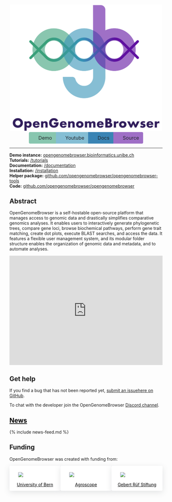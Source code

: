 <link rel="shortcut icon" type="image/svg+xml" href="/favicon.svg">

<style>
.center-content {
    text-align: center;
}

.ogb-logo {
    border: unset;
    box-shadow: unset;
    width: 500px;
}

#ogb-btns > .ogb-btn {
    padding-left: 30px;
    background-repeat: no-repeat;
    background-position: top 50% left 10px;
    background-size: 16px;
    font-family: -apple-system, BlinkMacSystemFont, "Segoe UI", Roboto, "Helvetica Neue", Arial, "Noto Sans", sans-serif, "Apple Color Emoji", "Segoe UI Emoji", "Segoe UI Symbol", "Noto Color Emoji";
    font-size: 1rem;
    font-weight: 400;
    line-height: 1.5;
    color: #212529;
    text-align: left;

}

#ogb-btn-demo {
    background-image: url('/media/demo.svg');
    background-color: #88c6af;
}

#ogb-btn-youtube {
    background-image: url('/media/youtube.svg');
    background-color: #85bed4;
}

#ogb-btn-docs {
    background-image: url('/media/docs.svg');
    background-color: #3a84b4;
}

#ogb-btn-source {
    background-image: url('/media/source.svg');
    background-color: #9f6fc6;
}

.ogb-btn:hover {
    filter: brightness(0.8);
}

.ogb-btn {
    color: #212529;
    text-decoration: none !important;
    display: inline-block;
    font-weight: 400;
    text-align: center;
    -webkit-user-select: none;
    -moz-user-select: none;
    -ms-user-select: none;
    user-select: none;
    border: 1px solid transparent;
    padding: .375rem .75rem;
    font-size: 1rem;
    line-height: 1.5;
    border-radius: .25rem;
    transition: color .15s ease-in-out, background-color .15s ease-in-out, border-color .15s ease-in-out, filter .15s ease-in-out;
}

#ogb-btns {
    position: relative;
    display: -ms-inline-flexbox;
    display: inline-flex;
    vertical-align: middle;
}

.ogb-btn:not(:disabled):not(.disabled) {
    cursor: pointer;
}

#ogb-btns > #ogb-btns:not(:last-child) > .ogb-btn, #ogb-btns > .ogb-btn:not(:last-child) {
    border-top-right-radius: 0;
    border-bottom-right-radius: 0;
}

#ogb-btns > #ogb-btns:not(:first-child) > .ogb-btn, #ogb-btns > .ogb-btn:not(:first-child) {
    border-top-left-radius: 0;
    border-bottom-left-radius: 0;
}
</style>

<div class="center-content">
<img class="ogb-logo" src="https://raw.githubusercontent.com/opengenomebrowser/opengenomebrowser/master/website/static/global/customicons/ogb-full.svg">

<div id="ogb-btns" aria-label="OpenGenomeBrowser links panel">
    <a id="ogb-btn-demo" type="button" class="ogb-btn" href="https://opengenomebrowser.bioinformatics.unibe.ch/"
    >Demo</a>
    <a id="ogb-btn-youtube" type="button" class="ogb-btn" href="https://www.youtube.com/watch?v=rkWREfcwPKQ"
    >Youtube</a>
    <a id="ogb-btn-docs" type="button" class="ogb-btn" href="https://opengenomebrowser.github.io/"
    >Docs</a>
    <a id="ogb-btn-source" type="button" class="ogb-btn" href="https://github.com/opengenomebrowser/opengenomebrowser"
    >Source</a>
</div>
</div>

<hr>

**Demo instance:**
[opengenomebrowser.bioinformatics.unibe.ch](https://opengenomebrowser.bioinformatics.unibe.ch/) <br>
**Tutorials:**
[/tutorials](/tutorials/index.md) <br>
**Documentation:**
[/documentation](/documentation/index.md) <br>
**Installation:**
[/installation](/installation.md) <br>
**Helper package:**
[github.com/opengenomebrowser/opengenomebrowser-tools](https://github.com/opengenomebrowser/opengenomebrowser-tools) <br>
**Code:**
[github.com/opengenomebrowser/opengenomebrowser](https://github.com/opengenomebrowser/opengenomebrowser) <br>


## Abstract

OpenGenomeBrowser is a self-hostable open-source platform that manages access to genomic data and drastically simplifies
comparative genomics analyses. It enables users to interactively generate phylogenetic trees, compare gene loci, browse
biochemical pathways, perform gene trait matching, create dot plots, execute BLAST searches, and access the data. It
features a flexible user management system, and its modular folder structure enables the organization of genomic data
and metadata, and to automate analyses.

<iframe src="https://www.youtube.com/embed/rkWREfcwPKQ" allow="encrypted-media" allowfullscreen frameborder="0" scrolling="no" style="overflow:hidden;height:360px;width:100%" height="360" width="100%"></iframe>


## Get help

If you find a bug that has not been reported
yet, [submit an issuehere on GitHub](https://github.com/opengenomebrowser/opengenomebrowser/issues).

To chat with the developer join the OpenGenomeBrowser [Discord channel](https://discord.gg/mDm4fqf).


## [News](news.md)

<style>
h2 a {
   color: black;
}
</style>

{% include news-feed.md %}


## Funding

OpenGenomeBrowser was created with funding from:

<style>
.card { border:none; background-color: white; border-radius: 4px; box-shadow: 0 5px 20px rgba(71,80,89,.15); }
.flex-center { display: flex; justify-content: space-between; }
.mini-img{ width: 110px; margin: 0; padding: .5rem 1rem 1rem 1rem; border: unset; box-shadow: unset }
.funder {
	flex-direction: column;
	align-items: center;
	width: 200px;
	border: none;
	background-color: white;
	border-radius: 4px;
	box-shadow: 0 5px 20px rgba(71,80,89,.15);
	padding: 0.8rem 0;
}
.funder { color: black; }
</style>

<div class="flex-center">
    <a href="https://www.bioinformatics.unibe.ch/" class="funder flex-center card">
        <img src="https://opengenomebrowser.bioinformatics.unibe.ch/static/index/images/unibe.png" class="mini-img"/>
        <span>University of Bern</span>
    </a>
    <a href="https://www.agroscope.admin.ch/" class="funder flex-center card">
        <img src="https://opengenomebrowser.bioinformatics.unibe.ch/static/index/images/agroscope.png" class="mini-img"/>
        <span>Agroscope</span>
    </a>
    <a href="https://www.grstiftung.ch/" class="funder flex-center card">
        <img src="https://opengenomebrowser.bioinformatics.unibe.ch/static/index/images/GRS.jpg" class="mini-img"/>
        <span>Gebert Rüf Stiftung</span>
    </a>
</div>

